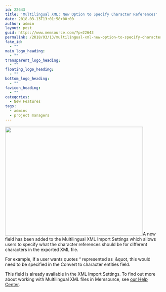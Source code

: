 ```yaml
---
id: 22643
title: 'Multilingual XML: New Option to Specify Character References'
date: 2018-03-13T13:01:58+00:00
author: admin
layout: post
guid: https://www.memsource.com/?p=22643
permalink: /2018/03/13/multilingual-xml-new-option-to-specify-character-references/
fake_id:
  - ""
main_logo_heading:
  - ""
transparent_logo_heading:
  - ""
floating_logo_heading:
  - ""
bottom_logo_heading:
  - ""
favicon_heading:
  - ""
categories:
  - New Features
tags:
  - admins
  - project managers
---
```

<span style="font-weight: 400;"><a class="dt-pswp-item" href="https://www.memsource.com/wp-content/uploads/2018/03/MultilingualXML-Settings-Characterentities.png" data-dt-img-description="" data-large_image_width="679" data-large_image_height="535"><img class=" wp-image-22644 alignright" src="https://www.memsource.com/wp-content/uploads/2018/03/MultilingualXML-Settings-Characterentities.png" alt="" width="446" height="352" /></a>A new field has been added to the Multilingual XML Import Settings which allows users to specify what the character references should be for different characters in the exported XML file.</span>

<span style="font-weight: 400;">For example, if a user wants quotes “ represented as </span><span style="font-weight: 400;"> &quot</span><span style="font-weight: 400;">, this would need to be specified in the Convert to character entities field.</span>

<span style="font-weight: 400;">This field is already available in the XML Import Settings. To find out more about working with Multilingual XML files in Memsource, see </span>[<span style="font-weight: 400;">our Help Center</span>](https://help.memsource.com/hc/en-us/articles/360001483592-Multilingual-XML)<span style="font-weight: 400;">.</span>

###### 

&nbsp;

&nbsp;

&nbsp;

&nbsp;

&nbsp;

<h6 style="text-align: right;">
  <span style="font-weight: 400;"> </span>
</h6>